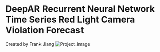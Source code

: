 # DeepAR Recurrent Neural Network Time Series Red Light Camera Violation Forecast
Created by Frank Jiang
![Project_image](https://miro.medium.com/max/800/1*yvJHtU3WgsZAtjv33iH3gA.jpeg)
